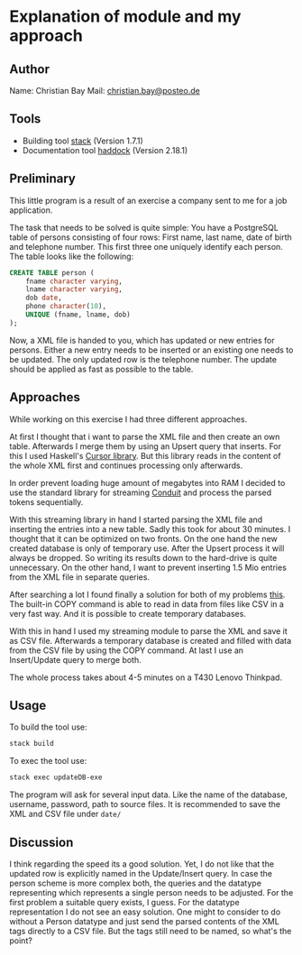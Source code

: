 Explanation of module and my approach
=====

Author
---

Name: Christian Bay
Mail: christian.bay@posteo.de

Tools
---

- Building tool [stack](https://docs.haskellstack.org/en/stable/README/) (Version 1.7.1)
- Documentation tool [haddock](https://www.haskell.org/haddock/) (Version 2.18.1)

Preliminary
----

This little program is a result of an exercise a company sent to me for a job application.

The task that needs to be solved is quite simple: You have a PostgreSQL table
of persons consisting of four rows: First name, last name, date of birth and telephone number.
This first three one uniquely identify each person. The table looks like the following:

```sql
CREATE TABLE person (
	fname character varying,
	lname character varying,
	dob date,
	phone character(10),
	UNIQUE (fname, lname, dob)
);
```

Now, a XML file is handed to you, which has updated or new entries for persons. Either
a new entry needs to be inserted or an existing one needs to be updated. The only updated row
is the telephone number. The update should be applied as fast as possible to the table.


Approaches
----

While working on this exercise I had three different approaches.

At first I thought that i want to parse the XML file and then create an own table.
Afterwards I merge them by using an Upsert query that inserts.
For this I used Haskell's
[Cursor library](http://hackage.haskell.org/package/xml-conduit-1.8.0/docs/Text-XML-Cursor.html).
But this library reads in the content of the whole XML first and continues processing only
afterwards.

In order prevent loading huge amount of megabytes into RAM I decided to use the standard library for
streaming [Conduit](https://github.com/snoyberg/conduit#readme) and process the parsed tokens
sequentially.

With this streaming library in hand I started parsing the XML file and inserting the entries into a
new table. Sadly this took for about 30 minutes. I thought that it can be optimized on two fronts.
On the one hand the new created database is only of temporary use. After the Upsert process it will
always be dropped. So writing its results down to the hard-drive is quite unnecessary. On the other
hand, I want to prevent inserting 1.5 Mio entries from the XML file in separate queries.

After searching a lot I found finally a solution for both of my problems
[this](https://www.safaribooksonline.com/library/view/practical-postgresql/9781449309770/ch04s03.html#example_ascii_copy_file).
The built-in COPY command is able to read in data from files like CSV in a very fast way. And it is
possible to create temporary databases.

With this in hand I used my streaming module to parse the XML and save it as CSV file. Afterwards a
temporary database is created and filled with data from the CSV file by using the COPY command.
At last I use an Insert/Update query to merge both.

The whole process takes about 4-5 minutes on a T430 Lenovo Thinkpad.

Usage
---

To build the tool use:

``` bash
stack build
```

To exec the tool use:

``` bash
stack exec updateDB-exe
```

The program will ask for several input data. Like the name of the database, username, password, path
to source files.
It is recommended to save the XML and CSV file under `date/`


Discussion
---

I think regarding the speed its a good solution. Yet, I do not like that the updated row
is explicitly named in the Update/Insert query. In case the person scheme is more complex both,
the queries and the datatype representing which represents a single person needs to be adjusted. For
the first problem a suitable query exists, I guess. For the datatype representation I do not see
an easy solution. One might to consider to do without a Person datatype and just send the parsed
contents of the XML tags directly to a CSV file. But the tags still need to be named, so what's the
point?
